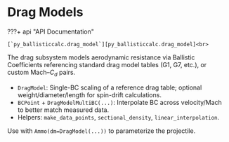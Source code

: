 # Drag Models

???+ api "API Documentation"

    [`py_ballisticcalc.drag_model`][py_ballisticcalc.drag_model]<br>

The drag subsystem models aerodynamic resistance via Ballistic Coefficients referencing standard drag model tables (G1, G7, etc.), or custom Mach–$C_d$ pairs.

- `DragModel`: Single-BC scaling of a reference drag table; optional weight/diameter/length for spin-drift calculations.
- `BCPoint` + `DragModelMultiBC(...)`: Interpolate BC across velocity/Mach to better match measured data.
- Helpers: `make_data_points`, `sectional_density`, `linear_interpolation`.

Use with `Ammo(dm=DragModel(...))` to parameterize the projectile.

